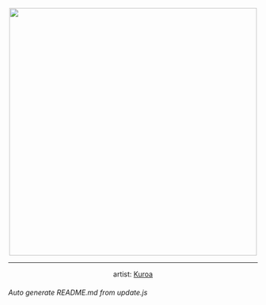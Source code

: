 
<p align="center">
  <img width="500" src="https://nekos.best/api/v2/neko/0116.png">
  <hr/>
  <center>
    artist: <a href="https://www.pixiv.net/en/artworks/85868078">Kuroa</a>
  </center>
</p>


###### Auto generate README.md from update.js

